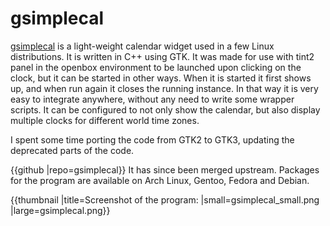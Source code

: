 # gsimplecal

[gsimplecal](http://dmedvinsky.github.io/gsimplecal) is a light-weight calendar widget used in a few Linux distributions. It is written in C++ using GTK. It was made for use with tint2 panel in the openbox environment to be launched upon clicking on the clock, but it can be started in other ways. When it is started it first shows up, and when run again it closes the running instance. In that way it is very easy to integrate anywhere, without any need to write some wrapper scripts. It can be configured to not only show the calendar, but also display multiple clocks for different world time zones.

I spent some time porting the code from GTK2 to GTK3, updating the deprecated parts of the code.

{{github |repo=gsimplecal}} It has since been merged upstream. Packages for the program are available on Arch Linux, Gentoo, Fedora and Debian.

{{thumbnail |title=Screenshot of the program: |small=gsimplecal_small.png |large=gsimplecal.png}}
